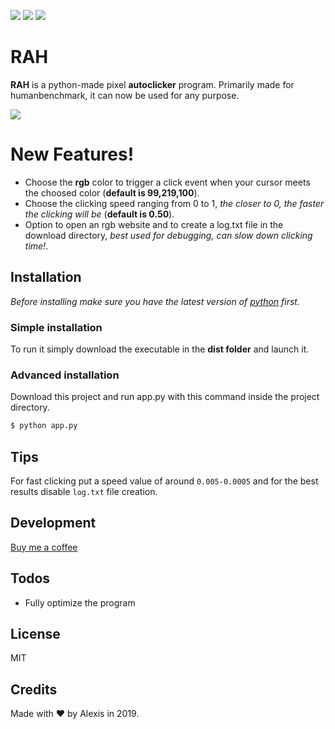 [![](https://img.shields.io/badge/version-1.0-green)]()
[![](https://img.shields.io/badge/build-prototype-orange)]()
[![](https://img.shields.io/badge/Download-release-blue)](https://github.com/AlexSimpler/RAH/releases)

# RAH

**RAH** is a python-made pixel **autoclicker** program. Primarily made for humanbenchmark, it can now be used for any purpose.

![](https://i.imgur.com/HrYjnb8.png)

# New Features!

  - Choose the **rgb** color to trigger a click event when your cursor meets the choosed color (**default is 99,219,100**).
  - Choose the clicking speed ranging from 0 to 1, *the closer to 0, the faster the clicking will be* (**default is 0.50**).
  - Option to open an rgb website and to create a log.txt file in the download directory, *best used for debugging, can slow down clicking time!*.

## Installation
*Before installing make sure you have the latest version of [python](https://www.python.org/downloads/) first.*

### Simple installation
To run it simply download the executable in the **dist folder** and launch it.

### Advanced installation
Download this project and run app.py with this command inside the project directory.
```sh
$ python app.py
```
## Tips
For fast clicking put a speed value of around `0.005-0.0005` and for the best results disable `log.txt` file creation.

## Development

[Buy me a coffee](https://www.buymeacoffee.com/)

## Todos

 - Fully optimize the program

License
----
MIT

Credits
----
Made with ❤️ by Alexis in 2019.
